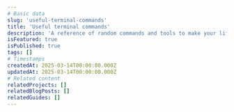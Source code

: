 ```yaml
---
# Basic data
slug: 'useful-terminal-commands'
title: 'Useful terminal commands'
description: 'A reference of random commands and tools to make your life in the terminal easier.'
isFeatured: true
isPublished: true
tags: []
# Timestamps
createdAt: 2025-03-14T00:00:00.000Z
updatedAt: 2025-03-14T00:00:00.000Z
# Related content
relatedProjects: []
relatedBlogPosts: []
relatedGuides: []
---
```

